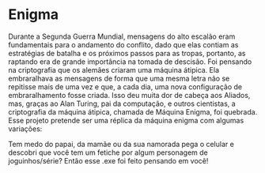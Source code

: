 # Enigma
Durante a Segunda Guerra Mundial, mensagens do alto escalão eram fundamentais para o andamento do conflito, dado que elas contiam as estratégias de batalha e os próximos passos para as tropas, portanto, as raptando era de grande importância na tomada de descisão. Foi pensando na criptografia que os alemães criaram uma máquina átipica. Ela embraralhava as mensagens de forma que uma mesma letra não se repitisse mais de uma vez e que, a cada dia, uma nova configuração de embraralhamento fosse criada. Isso deu muita dor de cabeça aos Aliados, mas, graças ao Alan Turing, pai da computação, e outros cientistas, a criptografia da máquina átipica, chamada de Máquina Enigma, foi quebrada.
Esse projeto pretende ser uma réplica da máquina enigma com algumas variações:

Tem medo do papai, da mamãe ou da sua namorada pega o celular e descobri que você tem um fetiche por algum personagem de joguinhos/série? Então esse .exe foi feito pensando em você!
